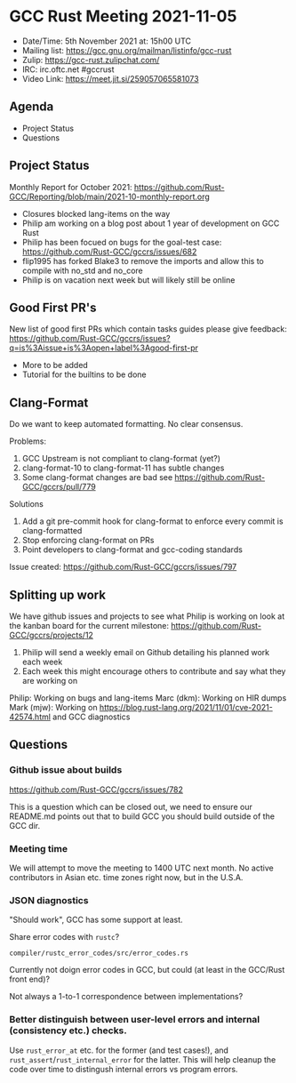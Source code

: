# GCC Rust Meeting 2021-11-05

- Date/Time: 5th November 2021 at: 15h00 UTC
- Mailing list: https://gcc.gnu.org/mailman/listinfo/gcc-rust
- Zulip: https://gcc-rust.zulipchat.com/
- IRC: irc.oftc.net #gccrust
- Video Link: https://meet.jit.si/259057065581073

## Agenda

* Project Status
* Questions

## Project Status

Monthly Report for October 2021: https://github.com/Rust-GCC/Reporting/blob/main/2021-10-monthly-report.org

- Closures blocked lang-items on the way
- Philip am working on a blog post about 1 year of development on GCC Rust
- Philip has been focued on bugs for the goal-test case: https://github.com/Rust-GCC/gccrs/issues/682
- flip1995 has forked Blake3 to remove the imports and allow this to compile with no_std and no_core 
- Philip is on vacation next week but will likely still be online

## Good First PR's

New list of good first PRs which contain tasks guides please give feedback: https://github.com/Rust-GCC/gccrs/issues?q=is%3Aissue+is%3Aopen+label%3Agood-first-pr

- More to be added
- Tutorial for the builtins to be done

## Clang-Format

Do we want to keep automated formatting. No clear consensus.

Problems:

1. GCC Upstream is not compliant to clang-format (yet?)
2. clang-format-10 to clang-format-11 has subtle changes
3. Some clang-format changes are bad see https://github.com/Rust-GCC/gccrs/pull/779

Solutions

1. Add a git pre-commit hook for clang-format to enforce every commit is clang-formatted
2. Stop enforcing clang-format on PRs
3. Point developers to clang-format and gcc-coding standards

Issue created: https://github.com/Rust-GCC/gccrs/issues/797

## Splitting up work

We have github issues and projects to see what Philip is working on look at the kanban board for the current milestone: https://github.com/Rust-GCC/gccrs/projects/12

1. Philip will send a weekly email on Github detailing his planned work each week
2. Each week this might encourage others to contribute and say what they are working on

Philip: Working on bugs and lang-items
Marc (dkm): Working on HIR dumps
Mark (mjw): Working on https://blog.rust-lang.org/2021/11/01/cve-2021-42574.html and GCC diagnostics

## Questions

### Github issue about builds

https://github.com/Rust-GCC/gccrs/issues/782

This is a question which can be closed out, we need to ensure our README.md points out that to build GCC you should build outside of the GCC dir.

### Meeting time

We will attempt to move the meeting to 1400 UTC next month.
No active contributors in Asian etc. time zones right now, but in the U.S.A.

### JSON diagnostics

"Should work", GCC has some support at least.

Share error codes with `rustc`?

`compiler/rustc_error_codes/src/error_codes.rs` 

Currently not doign error codes in GCC, but could (at least in the GCC/Rust front end)?

Not always a 1-to-1 correspondence between implementations?

### Better distinguish between user-level errors and internal (consistency etc.) checks.

Use `rust_error_at` etc. for the former (and test cases!), and `rust_assert`/`rust_internal_error` for the latter. This will help cleanup the code over time to distingush internal errors vs program errors.

